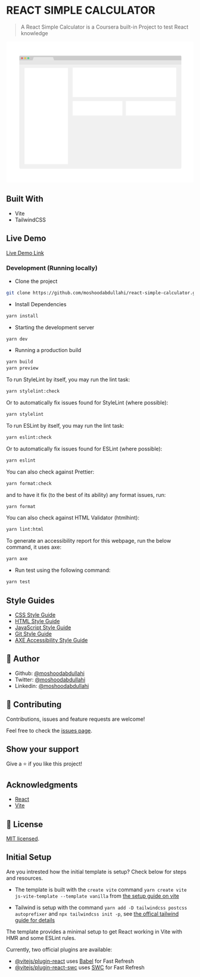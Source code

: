 # REACT SIMPLE CALCULATOR

> A React Simple Calculator is a Coursera built-in Project to test React knowledge

![screenshot](./app_screenshot.png)

## Built With

- Vite
- TailwindCSS

## Live Demo

[Live Demo Link](https://react-simple-calculator9.netlify.app/)

### Development (Running locally)

- Clone the project

```bash
git clone https://github.com/moshoodabdullahi/react-simple-calculator.git

```

- Install Dependencies

```bash
yarn install
```

- Starting the development server

```bash
yarn dev
```

- Running a production build

```bash
yarn build
yarn preview
```

To run StyleLint by itself, you may run the lint task:

```bash
yarn stylelint:check
```

Or to automatically fix issues found for StyleLint (where possible):

```bash
yarn stylelint
```

To run ESLint by itself, you may run the lint task:

```bash
yarn eslint:check
```

Or to automatically fix issues found for ESLint (where possible):

```bash
yarn eslint
```

You can also check against Prettier:

```bash
yarn format:check
```

and to have it fix (to the best of its ability) any format issues, run:

```bash
yarn format
```

You can also check against HTML Validator (htmlhint):

```bash
yarn lint:html
```

To generate an accessibility report for this webpage, run the below command, it uses axe:

```bash
yarn axe
```

- Run test using the following command:

```bash
yarn test
```

## Style Guides

- [CSS Style Guide](http://udacity.github.io/frontend-nanodegree-styleguide/css.html)
- [HTML Style Guide](http://udacity.github.io/frontend-nanodegree-styleguide/index.html)
- [JavaScript Style Guide](http://udacity.github.io/frontend-nanodegree-styleguide/javascript.html)
- [Git Style Guide](https://udacity.github.io/git-styleguide/)
- [AXE Accessibility Style Guide](https://dequeuniversity.com/rules/axe/html/4.7)

## 👤 Author

- Github: [@moshoodabdullahi](https://github.com/moshoodabdullahi)
- Twitter: [@moshoodabdullahi](https://twitter.com/moshoodabdullahi)
- Linkedin: [@moshoodabdullahi](https://www.linkedin.com/in/moshoodabdullahi/)

## 🤝 Contributing

Contributions, issues and feature requests are welcome!

Feel free to check the [issues page](../../issues).

## Show your support

Give a ⭐️ if you like this project!

## Acknowledgments

- [React](https://react.dev/)
- [Vite](https://vitejs.dev/)

## 📝 License

[MIT licensed](./LICENSE).

## Initial Setup

Are you intrested how the initial template is setup? Check below for steps and resources.

- The template is built with the `create vite` command `yarn create vite js-vite-template --template vanilla` from [the setup guide on vite](https://vitejs.dev/guide/#scaffolding-your-first-vite-project)

- Tailwind is setup with the command `yarn add -D tailwindcss postcss autoprefixer` and `npx tailwindcss init -p`, see [the offical tailwind guide for details](https://tailwindcss.com/docs/guides/vite)

The template provides a minimal setup to get React working in Vite with HMR and some ESLint rules.

Currently, two official plugins are available:

- [@vitejs/plugin-react](https://github.com/vitejs/vite-plugin-react/blob/main/packages/plugin-react/README.md) uses [Babel](https://babeljs.io/) for Fast Refresh
- [@vitejs/plugin-react-swc](https://github.com/vitejs/vite-plugin-react-swc) uses [SWC](https://swc.rs/) for Fast Refresh

